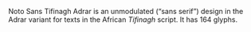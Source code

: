 Noto Sans Tifinagh Adrar is an unmodulated (“sans serif”) design in the Adrar variant for texts in the African _Tifinagh_ script. It has 164 glyphs.